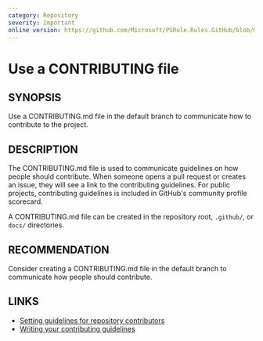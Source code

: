 ```yaml
---
category: Repository
severity: Important
online version: https://github.com/Microsoft/PSRule.Rules.GitHub/blob/main/docs/rules/en/GitHub.Repo.Contributing.md
---
```


# Use a CONTRIBUTING file

## SYNOPSIS

Use a CONTRIBUTING.md file in the default branch to communicate how to contribute to the project.

## DESCRIPTION

The CONTRIBUTING.md file is used to communicate guidelines on how people should contribute.
When someone opens a pull request or creates an issue, they will see a link to the contributing guidelines.
For public projects, contributing guidelines is included in GitHub's community profile scorecard.

A CONTRIBUTING.md file can be created in the repository root, `.github/`, or `docs/` directories.

## RECOMMENDATION

Consider creating a CONTRIBUTING.md file in the default branch to communicate how people should contribute.

## LINKS

- [Setting guidelines for repository contributors](https://docs.github.com/communities/setting-up-your-project-for-healthy-contributions/setting-guidelines-for-repository-contributors)
- [Writing your contributing guidelines](https://opensource.guide/starting-a-project/#writing-your-contributing-guidelines)
